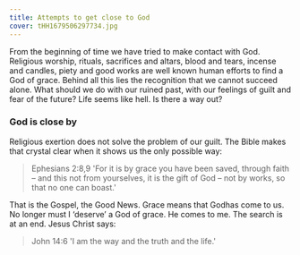 ```yaml
---
title: Attempts to get close to God
cover: tHH1679506297734.jpg
---
```


From the beginning of time we have tried to make contact with God. Religious worship, rituals, sacrifices and altars, blood and tears, incense and candles, piety and good works are well known human efforts to find a God of grace. Behind all this lies the recognition that we cannot succeed alone. What should we do with our ruined past, with our feelings of guilt and fear of the future? Life seems like hell. Is there a way out?

### God is close by

Religious exertion does not solve the problem of our guilt. The Bible makes that crystal clear when it shows us the only possible way:

> <callout>Ephesians 2:8,9</callout>
> 'For it is by grace you have been saved, through faith – and this not from yourselves, it is the gift of God – not by works, so that no one can boast.'

That is the Gospel, the Good News. Grace means that Godhas come to us. No longer must I ‘deserve’ a God of grace. He comes to me. The search is at an end. Jesus Christ says:

> <callout>John 14:6</callout>
> 'I am the way and the truth and the life.'

